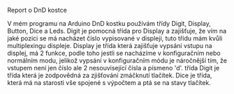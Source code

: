 Report o DnD kostce

V mém programu na Arduino DnD kostku používám třídy Digit, Display, Button, Dice a Leds. 
Digit je pomocná třída pro Display a zajišťuje, že vím na jaké pozici se má nacházet číslo vypisované v displeji, tuto třídu mám kvůli multiplexingu displeje.
Display je třída která zajišťuje vypsání vstupu na displej, má 2 funkce, podle toho jestli se nacházíme v konfiguračním nebo normálním modu, jelikož vypsání v konfiguračním módu je náročnější tím, že vstupem není jen číslo ale 2 nesouvisející čísla a písmeno 'd'. třída Digit je třída která je zodpovědná za zjišťování zmáčknutí tlačítek. Dice je třída, která má na starosti vše spojené s výpočtem a ptá se na stavy tlačítek.
